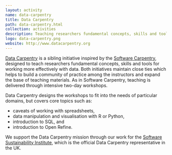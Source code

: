 ```yaml
---
layout: activity
name: data-carpentry
title: Data Carpentry
path: data-carpentry.html
collection: activities
description: Teaching researchers fundamental concepts, skills and tools for working more effectively with domain-specific data, as well as data analysis and data management best practices
logo: data-carpentry.png
website: http://www.datacarpentry.org
---
```


[Data Carpentry](http://www.datacarpentry.org) is a sibling initiative inspired by the [Software Carpentry](/activities/software-carpentry), designed to teach researchers fundamental concepts, skills and tools for working
more effectively with data. Both initiatives maintain close ties which helps to build a community of practice among the instructors and expand the base of teaching materials. As in Software Carpentry, teaching is delivered through intensive two-day workshops.

Data Carpentry designs the workshops to fit into the needs of particular domains, but covers core topics such as:

* caveats of working with spreadsheets,
* data manipulation and visualisation with R or Python,
* introduction to SQL, and
* introduction to Open Refine.

We support the Data Carpentry mission through our work for the [Software Sustainability Institute](/projects/ssi), which is the official Data Carpentry representative in the UK.


